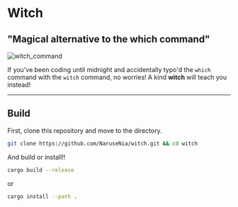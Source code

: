 # **Witch**
## "Magical alternative to the which command" 
![witch_command](https://i.imgur.com/2UnPTs3.png)

If you've been coding until midnight and accidentally typo'd the `which` command with the `witch` command, no worries!
A kind **witch** will teach you instead!

---

## Build

First, clone this repository and move to the directory.
```bash
git clone https://github.com/NaruseNia/witch.git && cd witch
```

And build or install!!
```bash
cargo build --release
```
or 
```bash
cargo install --path .
```
